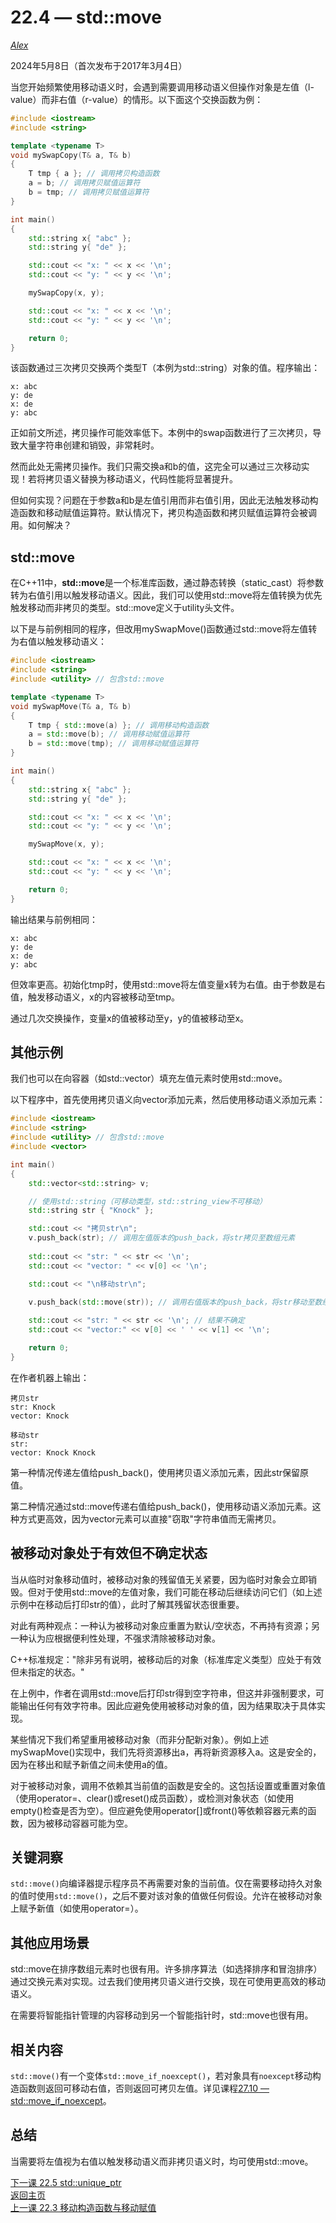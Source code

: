 22.4 — std::move  
=================  

[*Alex*](https://www.learncpp.com/author/Alex/ "查看 Alex 的所有文章")  

2024年5月8日（首次发布于2017年3月4日）  

当您开始频繁使用移动语义时，会遇到需要调用移动语义但操作对象是左值（l-value）而非右值（r-value）的情形。以下面这个交换函数为例：  

```cpp
#include <iostream>
#include <string>

template <typename T>
void mySwapCopy(T& a, T& b) 
{ 
	T tmp { a }; // 调用拷贝构造函数
	a = b; // 调用拷贝赋值运算符
	b = tmp; // 调用拷贝赋值运算符
}

int main()
{
	std::string x{ "abc" };
	std::string y{ "de" };

	std::cout << "x: " << x << '\n';
	std::cout << "y: " << y << '\n';

	mySwapCopy(x, y);

	std::cout << "x: " << x << '\n';
	std::cout << "y: " << y << '\n';

	return 0;
}
```  

该函数通过三次拷贝交换两个类型T（本例为std::string）对象的值。程序输出：  

```
x: abc
y: de
x: de
y: abc
```  

正如前文所述，拷贝操作可能效率低下。本例中的swap函数进行了三次拷贝，导致大量字符串创建和销毁，非常耗时。  

然而此处无需拷贝操作。我们只需交换a和b的值，这完全可以通过三次移动实现！若将拷贝语义替换为移动语义，代码性能将显著提升。  

但如何实现？问题在于参数a和b是左值引用而非右值引用，因此无法触发移动构造函数和移动赋值运算符。默认情况下，拷贝构造函数和拷贝赋值运算符会被调用。如何解决？  

 
std::move  
----------------  

在C++11中，**std::move**是一个标准库函数，通过静态转换（static_cast）将参数转为右值引用以触发移动语义。因此，我们可以使用std::move将左值转换为优先触发移动而非拷贝的类型。std::move定义于utility头文件。  

以下是与前例相同的程序，但改用mySwapMove()函数通过std::move将左值转为右值以触发移动语义：  

```cpp
#include <iostream>
#include <string>
#include <utility> // 包含std::move

template <typename T>
void mySwapMove(T& a, T& b) 
{ 
	T tmp { std::move(a) }; // 调用移动构造函数
	a = std::move(b); // 调用移动赋值运算符
	b = std::move(tmp); // 调用移动赋值运算符
}

int main()
{
	std::string x{ "abc" };
	std::string y{ "de" };

	std::cout << "x: " << x << '\n';
	std::cout << "y: " << y << '\n';

	mySwapMove(x, y);

	std::cout << "x: " << x << '\n';
	std::cout << "y: " << y << '\n';

	return 0;
}
```  

输出结果与前例相同：  

```
x: abc
y: de
x: de
y: abc
```  

但效率更高。初始化tmp时，使用std::move将左值变量x转为右值。由于参数是右值，触发移动语义，x的内容被移动至tmp。  

通过几次交换操作，变量x的值被移动至y，y的值被移动至x。  

 
其他示例  
----------------  

我们也可以在向容器（如std::vector）填充左值元素时使用std::move。  

以下程序中，首先使用拷贝语义向vector添加元素，然后使用移动语义添加元素：  

```cpp
#include <iostream>
#include <string>
#include <utility> // 包含std::move
#include <vector>

int main()
{
	std::vector<std::string> v;

	// 使用std::string（可移动类型，std::string_view不可移动）
	std::string str { "Knock" };

	std::cout << "拷贝str\n";
	v.push_back(str); // 调用左值版本的push_back，将str拷贝至数组元素
	
	std::cout << "str: " << str << '\n';
	std::cout << "vector: " << v[0] << '\n';

	std::cout << "\n移动str\n";

	v.push_back(std::move(str)); // 调用右值版本的push_back，将str移动至数组元素
	
	std::cout << "str: " << str << '\n'; // 结果不确定
	std::cout << "vector:" << v[0] << ' ' << v[1] << '\n';

	return 0;
}
```  

在作者机器上输出：  

```
拷贝str
str: Knock
vector: Knock

移动str
str:
vector: Knock Knock
```  

第一种情况传递左值给push_back()，使用拷贝语义添加元素，因此str保留原值。  

第二种情况通过std::move传递右值给push_back()，使用移动语义添加元素。这种方式更高效，因为vector元素可以直接"窃取"字符串值而无需拷贝。  

 
被移动对象处于有效但不确定状态  
----------------  

当从临时对象移动值时，被移动对象的残留值无关紧要，因为临时对象会立即销毁。但对于使用std::move的左值对象，我们可能在移动后继续访问它们（如上述示例中在移动后打印str的值），此时了解其残留状态很重要。  

对此有两种观点：一种认为被移动对象应重置为默认/空状态，不再持有资源；另一种认为应根据便利性处理，不强求清除被移动对象。  

C++标准规定："除非另有说明，被移动后的对象（标准库定义类型）应处于有效但未指定的状态。"  

在上例中，作者在调用std::move后打印str得到空字符串，但这并非强制要求，可能输出任何有效字符串。因此应避免使用被移动对象的值，因为结果取决于具体实现。  

某些情况下我们希望重用被移动对象（而非分配新对象）。例如上述mySwapMove()实现中，我们先将资源移出a，再将新资源移入a。这是安全的，因为在移出和赋予新值之间未使用a的值。  

对于被移动对象，调用不依赖其当前值的函数是安全的。这包括设置或重置对象值（使用operator=、clear()或reset()成员函数），或检测对象状态（如使用empty()检查是否为空）。但应避免使用operator[]或front()等依赖容器元素的函数，因为被移动容器可能为空。  

 
关键洞察  
----------------  

`std::move()`向编译器提示程序员不再需要对象的当前值。仅在需要移动持久对象的值时使用`std::move()`，之后不要对该对象的值做任何假设。允许在被移动对象上赋予新值（如使用operator=）。  

 
其他应用场景  
----------------  

std::move在排序数组元素时也很有用。许多排序算法（如选择排序和冒泡排序）通过交换元素对实现。过去我们使用拷贝语义进行交换，现在可使用更高效的移动语义。  

在需要将智能指针管理的内容移动到另一个智能指针时，std::move也很有用。  

 
相关内容  
----------------  

`std::move()`有一个变体`std::move_if_noexcept()`，若对象具有`noexcept`移动构造函数则返回可移动右值，否则返回可拷贝左值。详见课程[27.10 — std::move_if_noexcept](Chapter-27/lesson27.10-stdmove_if_noexcept.md)。  

 
总结  
----------------  

当需要将左值视为右值以触发移动语义而非拷贝语义时，均可使用std::move。  

[下一课 22.5 std::unique_ptr](Chapter-22/lesson22.5-stdunique_ptr.md)  
[返回主页](/)  
[上一课 22.3 移动构造函数与移动赋值](Chapter-22/lesson22.3-move-constructors-and-move-assignment.md)